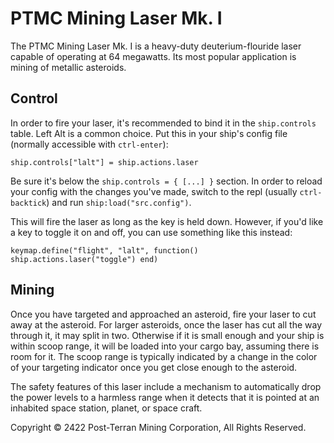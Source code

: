 # PTMC Mining Laser Mk. I

The PTMC Mining Laser Mk. I is a heavy-duty deuterium-flouride laser
capable of operating at 64 megawatts. Its most popular application is
mining of metallic asteroids.

## Control

In order to fire your laser, it's recommended to bind it in the
`ship.controls` table. Left Alt is a common choice. Put this in your
ship's config file (normally accessible with `ctrl-enter`):

    ship.controls["lalt"] = ship.actions.laser

Be sure it's below the `ship.controls = { [...] }` section.
In order to reload your config with the changes you've made, switch to
the repl (usually `ctrl-backtick`) and run `ship:load("src.config")`.

This will fire the laser as long as the key is held down. However, if
you'd like a key to toggle it on and off, you can use something like
this instead:

    keymap.define("flight", "lalt", function() ship.actions.laser("toggle") end)

## Mining

Once you have targeted and approached an asteroid, fire your laser to
cut away at the asteroid. For larger asteroids, once the laser has cut
all the way through it, it may split in two. Otherwise if it is small
enough and your ship is within scoop range, it will be loaded into
your cargo bay, assuming there is room for it. The scoop range is
typically indicated by a change in the color of your targeting
indicator once you get close enough to the asteroid.

The safety features of this laser include a mechanism to automatically
drop the power levels to a harmless range when it detects that it is
pointed at an inhabited space station, planet, or space craft.

Copyright © 2422 Post-Terran Mining Corporation, All Rights Reserved.
